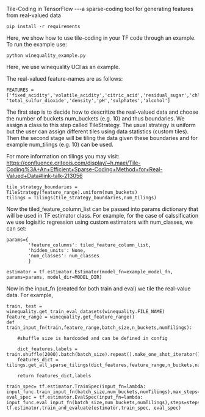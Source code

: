 Tile-Coding in TensorFlow ---a sparse-coding tool for generating features from real-valued data

```
pip install -r requirements
```

Here, we show how to use tile-coding in your TF code through an example. To run the example use:

```
python winequality_example.py
```


Here, we use winequality UCI as an example.

The real-valued feature-names are as follows:

```
FEATURES = ['fixed_acidity','volatile_acidity','citric_acid','residual_sugar','chlorides','free_sulfur_dioxide', 'total_sulfur_dioxide','density','pH','sulphates','alcohol']
```

The first step is to decide how to descritize the real-valued data and choose the number of buckets num_buckets (e.g. 10) and thus boundaries. We assign a class 
to this step called TileStrategy. The usual strategy is uniform but the user can assign different tiles using data statistics (custom tiles). Then the second stage 
will be tiling the data given these boundaries and for example num_tilings (e.g. 10) can be used.

For more information on tilings you may visit: https://confluence.criteois.com/display/~h.maei/Tile-Coding%3A+An+Efficient+Sparse-Coding+Method+for+Real-Valued+Data#link-talk-213056

```
tile_strategy_boundaries = TileStrategy(feature_range).uniform(num_buckets)
tilings = Tilings(tile_strategy_boundaries,num_tilings)
```

Now the tiled_feature_column_list can be passed into params dictionary that will be used in TF estimator class. For example, for the case of calssification we use
logisitic regression using custom estimators with num_classes, we can set:

```
params={
        'feature_columns': tiled_feature_column_list,
        'hidden_units': None,
        'num_classes': num_classes
        }

estimator = tf.estimator.Estimator(model_fn=example_model_fn, params=params, model_dir=MODEL_DIR)
```

Now in the input_fn (created for both train and eval) we tile the real-value data. For example,

```
train, test = winequality.get_train_eval_datasets(winequality.FILE_NAME)
feature_range = winequality.get_feature_range()
def train_input_fn(train,feature_range,batch_size,n_buckets,numTilings):

	#shuffle size is hardcoded and can be defined in config

	dict_features,labels = train.shuffle(2000).batch(batch_size).repeat().make_one_shot_iterator().get_next()
	features_dict = tilings.get_all_sparse_tilings(dict_features,feature_range,n_buckets,numTilings)
	
	return features_dict,labels
	
train_spec= tf.estimator.TrainSpec(input_fn=lambda: input_func.train_input_fn(batch_size,num_buckets,numTilings),max_steps=max_steps)
eval_spec = tf.estimator.EvalSpec(input_fn=lambda: input_func.eval_input_fn(batch_size,num_buckets,numTilings),steps=steps,start_delay_secs=0,throttle_secs=30)
tf.estimator.train_and_evaluate(estimator,train_spec, eval_spec)

```


